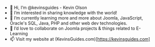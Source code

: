 - 👋 Hi, I’m @kevinsguides - Kevin Olson
- 👀 I’m interested in sharing knowledge with the world!
- 🌱 I’m currently learning more and more about Joomla, JavaScript, Oracle's SQL, Java, PHP and other web dev technologies.
- 💞️ I’d love to collaborate on Joomla projects & things related to E-Learning
- 📫 Visit my website at (KevinsGuides.com)[https://kevinsguides.com]

<!---
kevinsguides/kevinsguides is a ✨ special ✨ repository because its `README.md` (this file) appears on your GitHub profile.
You can click the Preview link to take a look at your changes.
--->
